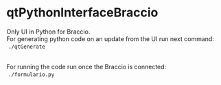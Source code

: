 # qtPythonInterfaceBraccio
Only UI in Python for Braccio.
<br/>For generating python code on an update from the UI run next command:
<br/>&nbsp;```./qtGenerate```

<br/>For running the code run once the Braccio is connected:
<br/>&nbsp;```./formulario.py```

